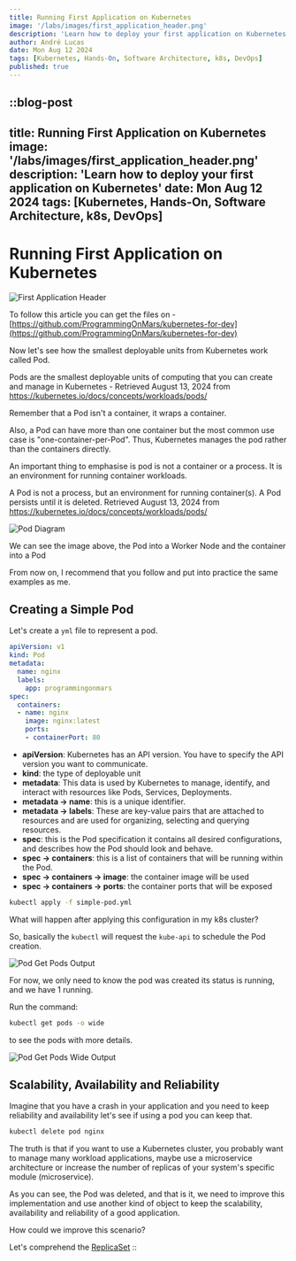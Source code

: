 ```yaml
---
title: Running First Application on Kubernetes
image: '/labs/images/first_application_header.png'
description: 'Learn how to deploy your first application on Kubernetes'
author: André Lucas
date: Mon Aug 12 2024
tags: [Kubernetes, Hands-On, Software Architecture, k8s, DevOps]
published: true
---
```


::blog-post
---
title: Running First Application on Kubernetes
image: '/labs/images/first_application_header.png'
description: 'Learn how to deploy your first application on Kubernetes'
date: Mon Aug 12 2024
tags: [Kubernetes, Hands-On, Software Architecture, k8s, DevOps]
---
# Running First Application on Kubernetes

![First Application Header](/labs/images/first_application_header.png)

To follow this article you can get the files on - [https://github.com/ProgrammingOnMars/kubernetes-for-dev](https://github.com/ProgrammingOnMars/kubernetes-for-dev)

Now let's see how the smallest deployable units from Kubernetes work called Pod.

Pods are the smallest deployable units of computing that you can create and manage in Kubernetes - Retrieved August 13, 2024 from https://kubernetes.io/docs/concepts/workloads/pods/

Remember that a Pod isn't a container, it wraps a container.

Also, a Pod can have more than one container but the most common use case is "one-container-per-Pod". Thus, Kubernetes manages the pod rather than the containers directly.

An important thing to emphasise is pod is not a container or a process. It is an environment for running container workloads.

A Pod is not a process, but an environment for running container(s). A Pod persists until it is deleted. Retrieved August 13, 2024 from https://kubernetes.io/docs/concepts/workloads/pods/

![Pod Diagram](/labs/images/pod_diagram.jpeg)

We can see the image above, the Pod into a Worker Node and the container into a Pod

From now on, I recommend that you follow and put into practice the same examples as me.

## Creating a Simple Pod

Let's create a `yml` file to represent a pod.

```yaml
apiVersion: v1
kind: Pod
metadata:
  name: nginx
  labels:
    app: programmingonmars
spec:
  containers:
  - name: nginx
    image: nginx:latest
    ports:
    - containerPort: 80
```

- **apiVersion**: Kubernetes has an API version. You have to specify the API version you want to communicate.
- **kind**: the type of deployable unit
- **metadata**: This data is used by Kubernetes to manage, identify, and interact with resources like Pods, Services, Deployments.
- **metadata -> name**: this is a unique identifier.
- **metadata -> labels**: These are key-value pairs that are attached to resources and are used for organizing, selecting and querying resources.
- **spec**: this is the Pod specification it contains all desired configurations, and describes how the Pod should look and behave.
- **spec -> containers**: this is a list of containers that will be running within the Pod.
- **spec -> containers -> image**: the container image will be used
- **spec -> containers -> ports**: the container ports that will be exposed

```bash
kubectl apply -f simple-pod.yml
```

What will happen after applying this configuration in my k8s cluster?

So, basically the `kubectl` will request the `kube-api` to schedule the Pod creation.

![Pod Get Pods Output](/labs/images/pod_get_pods_output.png)

For now, we only need to know the pod was created its status is running, and we have 1 running.

Run the command:

```bash
kubectl get pods -o wide
```

to see the pods with more details.

![Pod Get Pods Wide Output](/labs/images/pod_get_pods_wide_output.png)

## Scalability, Availability and Reliability

Imagine that you have a crash in your application and you need to keep reliability and availability let's see if using a pod you can keep that.

```bash
kubectl delete pod nginx
```

The truth is that if you want to use a Kubernetes cluster, you probably want to manage many workload applications, maybe use a microservice architecture or increase the number of replicas of your system's specific module (microservice).

As you can see, the Pod was deleted, and that is it, we need to improve this implementation and use another kind of object to keep the scalability, availability and reliability of a good application.

How could we improve this scenario?

Let's comprehend the [ReplicaSet](https://programmingonmars.io/labs/managing-pods-using-replicaset)
::